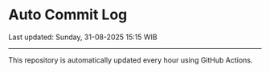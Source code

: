 # Auto Commit Log

Last updated: Sunday, 31-08-2025 15:15 WIB

---

This repository is automatically updated every hour using GitHub Actions.
